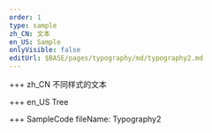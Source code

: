 ```yaml
---
order: 1
type: sample
zh_CN: 文本
en_US: Sample
onlyVisible: false
editUrl: $BASE/pages/typography/md/typography2.md
---
```


+++ zh_CN
不同样式的文本

+++ en_US
Tree

+++ SampleCode
fileName: Typography2
